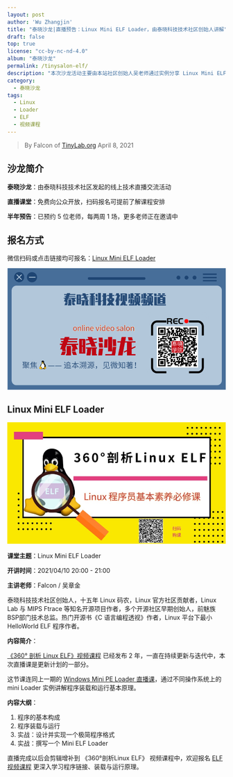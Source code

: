 ```yaml
---
layout: post
author: 'Wu Zhangjin'
title: "泰晓沙龙|直播预告：Linux Mini ELF Loader，由泰晓科技技术社区创始人讲解"
draft: false
top: true
license: "cc-by-nc-nd-4.0"
album: "泰晓沙龙"
permalink: /tinysalon-elf/
description: "本次沙龙活动主要由本站社区创始人吴老师通过实例分享 Linux Mini ELF Loader。"
category:
  - 泰晓沙龙
tags:
  - Linux
  - Loader
  - ELF
  - 视频课程
---
```


> By Falcon of [TinyLab.org][1]
> April 8, 2021

## 沙龙简介

**泰晓沙龙**：由泰晓科技技术社区发起的线上技术直播交流活动

**直播课堂**：免费向公众开放，扫码报名可提前了解课程安排

**半年预告**：已预约 5 位老师，每两周 1 场，更多老师正在邀请中

## 报名方式

微信扫码或点击链接均可报名：[Linux Mini ELF Loader](https://www.cctalk.com/m/group/89433087)

![泰晓科技-直播课堂-报名入口](/wp-content/uploads/2021/03/tinylab-salon-video.png)

## Linux Mini ELF Loader

![360 ELF](/images/courses/360-elf.jpg)

**课堂主题**：Linux Mini ELF Loader

**开讲时间**：2021/04/10 20:00 - 21:00

**主讲老师**：Falcon / 吴章金

泰晓科技技术社区创始人，十五年 Linux 码农，Linux 官方社区贡献者，Linux Lab 与 MIPS Ftrace 等知名开源项目作者，多个开源社区早期创始人，前魅族BSP部门技术总监。热门开源书《C 语言编程透视》作者，Linux 平台下最小 HelloWorld ELF 程序作者。

**内容简介**：

[《360° 剖析 Linux ELF》视频课程](https://cctalk.com/m/group/88089283) 已经发布 2 年，一直在持续更新与迭代中，本次直播课是更新计划的一部分。

这节课连同上一期的 [Windows Mini PE Loader 直播课](http://tinylab.org/tinysalon-pe/)，通过不同操作系统上的 mini Loader 实例讲解程序装载和运行基本原理。

**内容大纲**：

1. 程序的基本构成
2. 程序装载与运行
3. 实战：设计并实现一个极简程序格式
4. 实战：撰写一个 Mini ELF Loader

直播完成以后会剪辑增补到 《360°剖析Linux ELF》 视频课程中，欢迎报名 [ELF 视频课程](https://cctalk.com/m/group/88089283) 更深入学习程序链接、装载与运行原理。

[1]: http://tinylab.org
